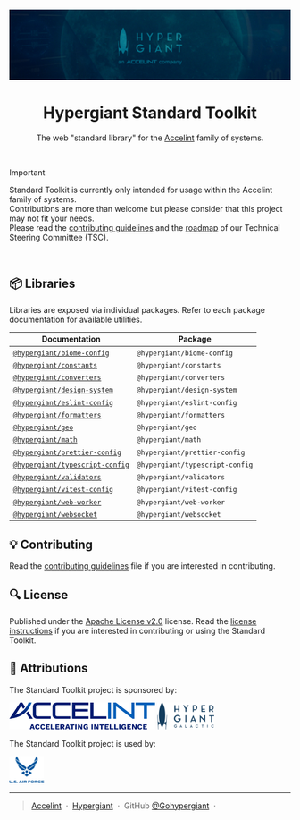 <br />

<p align="center">
  <img src="assets/banner.jpg" />
</p>

<h1 align="center">Hypergiant Standard Toolkit</h1>

<p align="center">The web "standard library" for the <a href="https://accelint.com">Accelint</a> family of systems.</p>

<br />

> [!IMPORTANT]
> Standard Toolkit is currently only intended for usage within the Accelint family of systems.<br>
> Contributions are more than welcome but please consider that this project may not fit your needs.<br>
> Please read the [contributing guidelines](CONTRIBUTING.md) and the [roadmap](#roadmap-link) of our Technical Steering Committee (TSC).

<br />

## 📦 Libraries

Libraries are exposed via individual packages. Refer to each package documentation for available utilities.

Documentation | Package
--------------|-------------
[`@hypergiant/biome-config`](#link-to-docs)      | `@hypergiant/biome-config`
[`@hypergiant/constants`](#link-to-docs)         | `@hypergiant/constants`
[`@hypergiant/converters`](#link-to-docs)        | `@hypergiant/converters`
[`@hypergiant/design-system`](#link-to-docs)     | `@hypergiant/design-system`
[`@hypergiant/eslint-config`](#link-to-docs)     | `@hypergiant/eslint-config`
[`@hypergiant/formatters`](#link-to-docs)        | `@hypergiant/formatters`
[`@hypergiant/geo`](#link-to-docs)               | `@hypergiant/geo`
[`@hypergiant/math`](#link-to-docs)              | `@hypergiant/math`
[`@hypergiant/prettier-config`](#link-to-docs)   | `@hypergiant/prettier-config`
[`@hypergiant/typescript-config`](#link-to-docs) | `@hypergiant/typescript-config`
[`@hypergiant/validators`](#link-to-docs)        | `@hypergiant/validators`
[`@hypergiant/vitest-config`](#link-to-docs)     | `@hypergiant/vitest-config`
[`@hypergiant/web-worker`](#link-to-docs)        | `@hypergiant/web-worker`
[`@hypergiant/websocket`](#link-to-docs)         | `@hypergiant/websocket`

## 💡 Contributing

Read the [contributing guidelines](CONTRIBUTING.md) file if you are interested in contributing.

## 🔍 License

Published under the [Apache License v2.0](https://www.apache.org/licenses/LICENSE-2.0) license. Read the [license instructions](LICENSE) if you are interested in contributing or using the Standard Toolkit.

## 🚀 Attributions

The Standard Toolkit project is sponsored by:

<img src="assets/accelint.png" height="48" />
<img src="assets/hypergiant.png" height="48" />

<br />

The Standard Toolkit project is used by:

<img src="assets/air-force.png" height="48" />

---

> [Accelint](https://accelint.com) &nbsp;&middot;&nbsp;
> [Hypergiant](https://hypergiant.com) &nbsp;&middot;&nbsp;
> GitHub [@Gohypergiant](https://github.com/gohypergiant) &nbsp;&middot;&nbsp;

